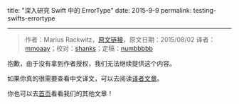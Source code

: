 title: "深入研究 Swift 中的 ErrorType"
date: 2015-9-9
permalink: testing-swifts-errortype

---

> 作者：Marius Rackwitz，[原文链接](https://realm.io/news/testing-swift-error-type/)，原文日期：2015/08/02
> 译者：[mmoaay](http://blog.csdn.net/mmoaay)；校对：[shanks](http://codebuild.me/)；定稿：[numbbbbb](https://github.com/numbbbbb)

抱歉，由于没有拿到作者授权，我们无法继续提供这个内容。

如果你真的很需要查看中文译文，可以去阅读[译者文章](http://blog.csdn.net/mmoaay/article/details/48051477)。

你也可以去[首页](http://swift.gg)看看我们的其他文章！

